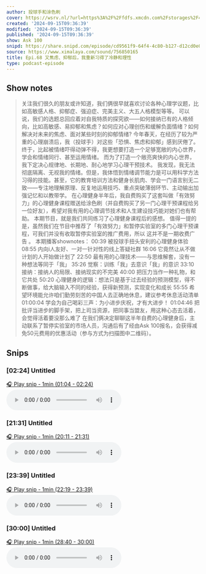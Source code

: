 ```yaml
---
author: 投球手和涂色刷
cover: https://wsrv.nl/?url=https%3A%2F%2Ffdfs.xmcdn.com%2Fstorages%2F408b-audiofreehighqps%2F6D%2F02%2FGKwRIasG6TMcAAHUfwGb4Fwn.jpeg&w=200&h=200
created: '2024-09-15T09:36:39'
modified: '2024-09-15T09:36:39'
published: '2024-09-15T09:36:39'
show: Ask 100
snipd: https://share.snipd.com/episode/cd9561f9-64f4-4c80-b127-d12cd0e07d55
source: https://www.ximalaya.com/sound/756850165
title: Epi.68 又焦虑、抑郁后，我重新习得了冷静和理性
type: podcast-episode
---
```



## Show notes
> 关注我们很久的朋友或许知道，我们俩很早就喜欢讨论各种心理学议题，比如高敏感人格、抑郁症、强迫症、完美主义、大五人格模型等等。 
> 可以说，我们的选题总回应着对自我特质的探究欲——如何接纳已有的人格倾向，比如高敏感、易抑郁和焦虑？如何应对心理创伤和缓解负面情绪？如何解决对未来的焦虑、面对某些时刻的抑郁情绪? 
> 今年春天，在经历了较为严重的心理崩溃后，我（投球手）对这些「恐惧、焦虑和抑郁」感到厌倦了。 
> 终于，比起被情绪吓得动弹不得，我更想要打造一个足够宽敞的内心世界，学会和情绪同行、甚至运用情绪。 
> 而为了打造一个敞亮爽快的内心世界，我下定决心规律地、长期地、耐心地学习心理干预技术。 
> 我发现，我无法彻底隔离、无视我的情绪。但是，我体悟到情绪调节能力是可以用科学方法习得的技能。甚至，它的教育培训方法和健身长肌肉、学会一门语言别无二致——专注地理解原理、反复地运用技巧、重点突破薄弱环节、主动输出加强记忆和以教带学。
> 在心理健身半年后，我自费购买了这套叫做「有效努力」的心理健身课程赠送给涂色刷（并自费购买了另一门心理干预课程给另一位好友），希望对我有用的心理调节技术和人生建设技巧能对她们也有帮助。 
> 本期节目，就是我们共同练习了心理健身课程后的感想。 
> 值得一提的是，虽然我们在节目中推荐了「有效努力」和暂停实验室的多门心理干预课程，可我们并没有收取暂停实验室的推广费用，所以   这并不是一期收费广告   。 
> 本期播客shownotes： 
> 00:39  被投球手扭头安利的心理健身体验
> 08:55  内向i人友好、一对一针对性的线上答疑社群
> 16:06  它竟然让从不做计划的人开始做计划了
> 22:50  最有用的心理技术——与思维解套，没有一种想法等同于「我」
> 35:26  觉察：训练「我」去意识「我」的意识
> 33:10  接纳：接纳人的局限、接纳现实的不完美
> 40:00  把压力当作一种礼物，和它共处
> 50:20  心理健身的逻辑：想法只是基于过去经验的预测模型，得不断做事，给大脑输入不同的经验，获得新预测，实现变化和成长
> 55:55  希望环境能允许咱们勤劳刻苦的中国人去正确地休息，建议参考休息活动清单
> 01:00:04  学会为自己喝彩三声：为小进步庆祝，才有大进步！
> 01:04:46   把 批评当进步的脚手架，把上司当资源，把同事当盟友，用这种心态去活着，会觉得活着要没那么难了
> 在我们俩决定聊聊这半年自费的心理健身后，主动联系了暂停实验室的市场人员，沟通后有了经由Ask 100报名，会获得减免50元费用的优惠活动（参与方式为扫描图中二维码）。

## Snips
### [02:24] Untitled
[🎧 Play snip - 1min️ (01:04 - 02:24)](https://share.snipd.com/snip/2447400f-6a4c-4ef6-a626-502ac459dc63)
<audio controls> <source src="https://jt.ximalaya.com//GKwRIMAKvENNAY8SuwMQV_1d.m4a?channel=rss&album_id=32108013&track_id=756850165&uid=207887216&jt=https://aod.cos.tx.xmcdn.com/storages/37af-audiofreehighqps/02/1D/GKwRIMAKvENNAY8SuwMQV_1d.m4a#t=01:04,02:24"> </audio>
### [21:31] Untitled
[🎧 Play snip - 1min️ (20:11 - 21:31)](https://share.snipd.com/snip/ba6f3fe0-548e-40aa-932e-3cf3ba19cdd2)
<audio controls> <source src="https://jt.ximalaya.com//GKwRIMAKvENNAY8SuwMQV_1d.m4a?channel=rss&album_id=32108013&track_id=756850165&uid=207887216&jt=https://aod.cos.tx.xmcdn.com/storages/37af-audiofreehighqps/02/1D/GKwRIMAKvENNAY8SuwMQV_1d.m4a#t=20:11,21:31"> </audio>
### [23:39] Untitled
[🎧 Play snip - 1min️ (22:19 - 23:39)](https://share.snipd.com/snip/1c1f76ae-e7f0-4a1e-9edf-5456b00d35e1)
<audio controls> <source src="https://jt.ximalaya.com//GKwRIMAKvENNAY8SuwMQV_1d.m4a?channel=rss&album_id=32108013&track_id=756850165&uid=207887216&jt=https://aod.cos.tx.xmcdn.com/storages/37af-audiofreehighqps/02/1D/GKwRIMAKvENNAY8SuwMQV_1d.m4a#t=22:19,23:39"> </audio>
### [30:00] Untitled
[🎧 Play snip - 1min️ (28:40 - 30:00)](https://share.snipd.com/snip/690b68d5-c414-4530-bde3-79aad829e046)
<audio controls> <source src="https://jt.ximalaya.com//GKwRIMAKvENNAY8SuwMQV_1d.m4a?channel=rss&album_id=32108013&track_id=756850165&uid=207887216&jt=https://aod.cos.tx.xmcdn.com/storages/37af-audiofreehighqps/02/1D/GKwRIMAKvENNAY8SuwMQV_1d.m4a#t=28:40,30:00"> </audio>
